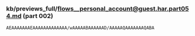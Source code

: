 ### kb/previews_full/flows__personal_account@guest.har.part054.md (part 002)

```md
AEAAAAAAAEAAAAAAAAAAAAA/wAAAAABAAAAAAD/AAAAAQAAAAAAAQABA
```

```
